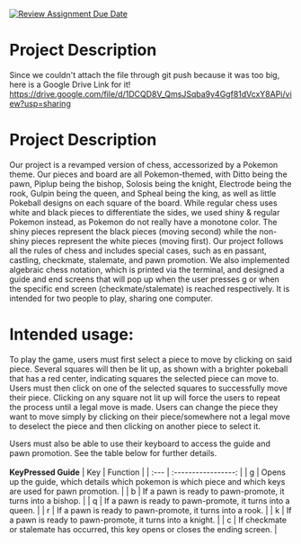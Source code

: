 [![Review Assignment Due Date](https://classroom.github.com/assets/deadline-readme-button-22041afd0340ce965d47ae6ef1cefeee28c7c493a6346c4f15d667ab976d596c.svg)](https://classroom.github.com/a/YxXKqIeT)
# Project Description
Since we couldn't attach the file through git push because it was too big, here is a Google Drive Link for it!
https://drive.google.com/file/d/1DCQD8V_QmsJSqba9y4Ggf81dVcxY8APi/view?usp=sharing

# Project Description

Our project is a revamped version of chess, accessorized by a Pokemon theme. Our pieces and board are all Pokemon-themed, with Ditto being the pawn, Piplup being the bishop, Solosis being the knight, Electrode being the rook, Gulpin being the queen, and Spheal being the king, as well as little Pokeball designs on each square of the board. While regular chess uses white and black pieces to differentiate the sides, we used shiny & regular Pokemon instead, as Pokemon do not really have a monotone color. The shiny pieces represent the black pieces (moving second) while the non-shiny pieces represent the white pieces (moving first). Our project follows all the rules of chess and includes special cases, such as en passant, castling, checkmate, stalemate, and pawn promotion. We also implemented algebraic chess notation, which is printed via the terminal, and designed a guide and end screens that will pop up when the user presses g or when the specific end screen (checkmate/stalemate) is reached respectively. It is intended for two people to play, sharing one computer. 

# Intended usage:

To play the game, users must first select a piece to move by clicking on said piece. Several squares will then be lit up, as shown with a brighter pokeball that has a red center, indicating squares the selected piece can move to. Users must then click on one of the selected squares to successfully move their piece. Clicking on any square not lit up will force the users to repeat the process until a legal move is made. Users can change the piece they want to move simply by clicking on their piece/somewhere not a legal move to deselect the piece and then clicking on another piece to select it.

Users must also be able to use their keyboard to access the guide and pawn promotion. See the table below for further details.
<br></br>
**KeyPressed Guide**
| Key | Function | 
| :--- | :-----------------: | 
| g | Opens up the guide, which details which pokemon is which piece and which keys are used for pawn promotion. |
| b | If a pawn is ready to pawn-promote, it turns into a bishop. |
| q | If a pawn is ready to pawn-promote, it turns into a queen. |
| r | If a pawn is ready to pawn-promote, it turns into a rook. |
| k | If a pawn is ready to pawn-promote, it turns into a knight. |
| c | If checkmate or stalemate has occurred, this key opens or closes the ending screen. |

  
